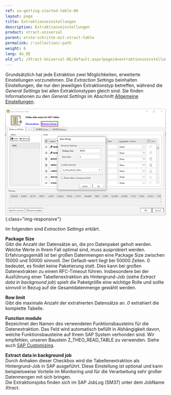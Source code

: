 ```yaml
---
ref: xu-getting-started-table-06
layout: page
title: Extraktionseinstellungen
description: Extraktionseinstellungen
product: xtract-universal
parent: erste-schritte-mit-xtract-table
permalink: /:collection/:path
weight: 6
lang: de_DE
old_url: /Xtract-Universal-DE/default.aspx?pageid=extraktionseinstellungen
---
```


Grundsätzlich hat jede Extraktion zwei Möglichkeiten, erweiterte Einstellungen vorzunehmen. Die *Extraction Settings* beinhalten Einstellungen, die nur den jeweiligen Extraktionstyp betreffen, während die *General Settings* bei allen Extraktionstypen gleich sind. Sie finden Informationen zu den *General Settings* im Abschnitt [Allgemeine Einstellungen](../fortgeschrittene-techniken/allgemeine-einstellungen). 

![Extraction-Settings-01](/img/content/xu/Table-Extraction-Settings.png){:class="img-responsive"}

Im folgenden sind *Extraction Settings* erklärt.

**Package Size** <br>
Gibt die Anzahl der Datensätze an, die pro Datenpaket geholt werden. Welche Werte in Ihrem Fall optimal sind, muss ausprobiert werden. 
Erfahrungsgemäß ist bei großen Datenmengen eine Package Size zwischen 15000 und 50000 sinnvoll. Der Default-wert liegt bei 50000 Zeilen. 
0 bedeutet, es findet keine Paketierung statt. Dies kann bei großen Datenextrakten zu einem RFC-Timeout führen.
Insbesondere bei der Ausführung einer Tabellenextraktion als Hintergrund-Job (siehe *Extract data in background job*) spielt die Paketgröße eine wichtige Rolle und sollte sinnvoll in Bezug auf die Gesamtdatenmenge gewählt werden. 

**Row limit**<br>
Gibt die maximale Anzahl der extrahierten Datensätze an. *0* extrahiert die komplette Tabelle.

**Function module** <br>
Bezeichnet den Namen des verwendeten Funktionsbausteins für die Datenextraktion. Das Feld wird automatisch befüllt in Abhängigkeit davon, welche Funktionsbausteine auf Ihrem SAP System verhonden sind.
Wir empfehlen, unseren Baustein Z_THEO_READ_TABLE zu verwenden. Siehe auch [SAP Customizing](../sap-customizing/funktionsbaustein-fuer-table-extraktion). 

**Extract data in background job** <br>
Durch Anhaken dieser Checkbox wird die Tabellenextraktion als Hintergrund-Job in SAP ausgeführt. Diese Einstellung ist optional und kann beispielsweise Vorteile im Monitoring und für die Verarbeitung sehr großer Datenmengen mit sich bringen. <br>
Die Extraktionsjobs finden sich im SAP JobLog (SM37) unter dem JobName *Xtract*.  